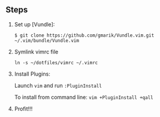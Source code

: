 ## Steps

1. Set up [Vundle]:

   `$ git clone https://github.com/gmarik/Vundle.vim.git ~/.vim/bundle/Vundle.vim`

2. Symlink vimrc file

    `ln -s ~/dotfiles/vimrc ~/.vimrc`
    
3. Install Plugins:

   Launch `vim` and run `:PluginInstall`

   To install from command line: `vim +PluginInstall +qall`

4. Profit!!!
